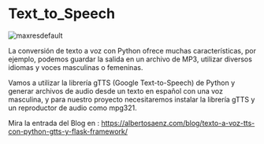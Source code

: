 ﻿# Text_to_Speech
![maxresdefault](https://github.com/DaveSV/Text_to_Speech/assets/29576337/7b3eda68-0f0a-4bbb-92ba-173f941fd5cd)

La conversión de texto a voz con Python ofrece muchas características, por ejemplo, podemos guardar la salida en un archivo de MP3, utilizar diversos idiomas y voces masculinas o femeninas.

Vamos a utilizar la librería gTTS (Google Text-to-Speech) de Python y generar archivos de audio desde un texto en español con una voz masculina, y para nuestro proyecto necesitaremos instalar la librería gTTS y un reproductor de audio como mpg321.

Mira la entrada del Blog en : https://albertosaenz.com/blog/texto-a-voz-tts-con-python-gtts-y-flask-framework/

